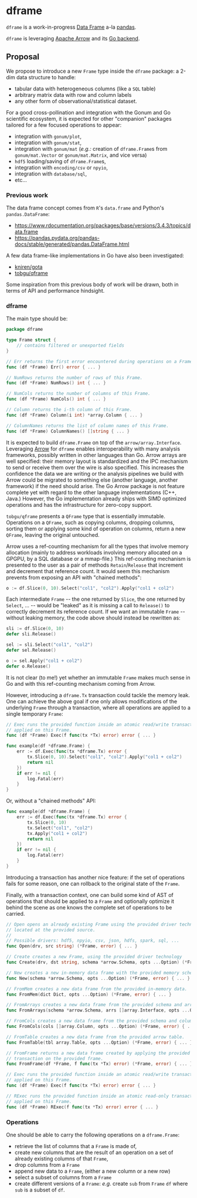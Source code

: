 # dframe

`dframe` is a work-in-progress [Data Frame](https://en.wikipedia.org/wiki/Pandas_%28software%29) a-la [pandas](https://pandas.pydata.org/pandas-docs/stable/index.html).

`dframe` is leveraging [Apache Arrow](https://arrow.apache.org/) and its [Go backend](https://godoc.org/github.com/apache/arrow/go/arrow).

## Proposal

We propose to introduce a new `Frame` type inside the `dframe` package: a 2-dim data structure to handle:

- tabular data with heterogeneous columns (like a `SQL` table)
- arbitrary matrix data with row and column labels
- any other form of observational/statistical dataset.

For a good cross-pollination and integration with the Gonum and Go scientific ecosystem, it is expected for other "companion" packages tailored for a few focused operations to appear:

- integration with `gonum/plot`,
- integration with `gonum/stat`,
- integration with `gonum/mat` (_e.g.:_ creation of `dframe.Frame`s from `gonum/mat.Vector` or `gonum/mat.Matrix`, and vice versa)
- `hdf5` loading/saving of `dframe.Frame`s,
- integration with `encoding/csv` or `npyio`,
- integration with `database/sql`,
- etc...

### Previous work

The data frame concept comes from `R`'s `data.frame` and Python's `pandas.DataFrame`:

- https://www.rdocumentation.org/packages/base/versions/3.4.3/topics/data.frame
- https://pandas.pydata.org/pandas-docs/stable/generated/pandas.DataFrame.html

A few data frame-like implementations in Go have also been investigated:

- [kniren/gota](https://github.com/kniren/gota)
- [tobgu/qframe](https://github.com/tobgu/qframe)

Some inspiration from this previous body of work will be drawn, both in terms of API and performance hindsight.

### dframe

The main type should be:

```go
package dframe

type Frame struct {
	// contains filtered or unexported fields
}

// Err returns the first error encountered during operations on a Frame.
func (df *Frame) Err() error { ... }

// NumRows returns the number of rows of this Frame.
func (df *Frame) NumRows() int { ... }

// NumCols returns the number of columns of this Frame.
func (df *Frame) NumCols() int { ... }

// Column returns the i-th column of this Frame.
func (df *Frame) Column(i int) *array.Column { ... }

// ColumnNames returns the list of column names of this Frame.
func (df *Frame) ColumnNames() []string { ... }
```

It is expected to build `dframe.Frame` on top of the `arrow/array.Interface`.
Leveraging [Arrow](https://arrow.apache.org) for `dframe` enables interoperability with many analysis frameworks, possibly written in other languages than Go.
Arrow arrays are well specified: their memory layout is standardized and the IPC mechanism to send or receive them over the wire is also specified.
This increases the confidence the data we are writing or the analysis pipelines we build with Arrow could be migrated to something else (another language, another framework) if the need should arise.
The Go Arrow package is not feature complete yet with regard to the other language implementations (C++, Java.)
However, the Go implementation already ships with SIMD optimized operations and has the infrastructure for zero-copy support.

`tobgu/qframe` presents a `QFrame` type that is essentially immutable.
Operations on a `QFrame`, such as copying columns, dropping columns, sorting them or applying some kind of operation on columns, return a new `QFrame`, leaving the original untouched.

Arrow uses a ref-counting mechanism for all the types that involve memory allocation (mainly to address workloads involving memory allocated on a GPGPU, by a SQL database or a mmap-file.)
This ref-counting mechanism is presented to the user as a pair of methods `Retain`/`Release` that increment and decrement that reference count.
It would seem this mechanism prevents from exposing an API with "chained methods":

```go
o := df.Slice(0, 10).Select("col1", "col2").Apply("col1 + col2")
```
Each intermediate `Frame` -- the one returned by `Slice`, the one returned by `Select`, ... -- would be "leaked" as it is missing a call to `Release()` to correctly decrement its reference count.
If we want an immutable `Frame` -- without leaking memory, the code above should instead be rewritten as:

```go
sli := df.Slice(0, 10)
defer sli.Release()

sel := sli.Select("col1", "col2")
defer sel.Release()

o := sel.Apply("col1 + col2")
defer o.Release()
```
It is not clear (to me!) yet whether an immutable `Frame` makes much sense in Go and with this ref-counting mechanism coming from Arrow.

However, introducing a `dframe.Tx` transaction could tackle the memory leak.
One can achieve the above goal if one only allows modifications of the underlying `Frame` through a transaction, where all operations are applied to a single temporary `Frame`:

```go
// Exec runs the provided function inside an atomic read/write transaction,
// applied on this Frame.
func (df *Frame) Exec(f func(tx *Tx) error) error { ... }

func example(df *dframe.Frame) {
	err := df.Exec(func(tx *dframe.Tx) error {
		tx.Slice(0, 10).Select("col1", "col2").Apply("col1 + col2")
		return nil
	})
	if err != nil {
		log.Fatal(err)
	}
}
```

Or, without a "chained methods" API:

```go
func example(df *dframe.Frame) {
	err := df.Exec(func(tx *dframe.Tx) error {
		tx.Slice(0, 10)
		tx.Select("col1", "col2")
		tx.Apply("col1 + col2")
		return nil
	})
	if err != nil {
		log.Fatal(err)
	}
}
```
Introducing a transaction has another nice feature: if the set of operations fails for some reason, one can rollback to the original state of the `Frame`.

Finally, with a transaction context, one can build some kind of AST of operations that should be applied to a `Frame` and optionally optimize it behind the scene as one knows the complete set of operations to be carried.

```go
// Open opens an already existing Frame using the provided driver technology,
// located at the provided source.
//
// Possible drivers: hdf5, npyio, csv, json, hdfs, spark, sql, ...
func Open(drv, src string) (*Frame, error) { ... }

// Create creates a new Frame, using the provided driver technology
func Create(drv, dst string, schema *arrow.Schema, opts ...Option) (*Frame, error) { ... }

// New creates a new in-memory data frame with the provided memory schema.
func New(schema *arrow.Schema, opts ...Option) (*Frame, error) { ... }

// FromMem creates a new data frame from the provided in-memory data.
func FromMem(dict Dict, opts ...Option) (*Frame, error) { ... }

// FromArrays creates a new data frame from the provided schema and arrays.
func FromArrays(schema *arrow.Schema, arrs []array.Interface, opts ...Option) (*Frame, error) { ... }

// FromCols creates a new data frame from the provided schema and columns.
func FromCols(cols []array.Column, opts ...Option) (*Frame, error) { ... }

// FromTable creates a new data frame from the provided arrow table.
func FromTable(tbl array.Table, opts ...Option) (*Frame, error) { ... }

// FromFrame returns a new data frame created by applying the provided
// transaction on the provided frame.
func FromFrame(df *Frame, f func(tx *Tx) error) (*Frame, error) { ... }

// Exec runs the provided function inside an atomic read/write transaction,
// applied on this Frame.
func (df *Frame) Exec(f func(tx *Tx) error) error { ... }

// RExec runs the provided function inside an atomic read-only transaction,
// applied on this Frame.
func (df *Frame) RExec(f func(tx *Tx) error) error { ... }
```

### Operations

One should be able to carry the following operations on a `dframe.Frame`:

- retrieve the list of columns that a `Frame` is made of,
- create new columns that are the result of an operation on a set of already existing columns of that `Frame`,
- drop columns from a `Frame`
- append new data to a `Frame`, (either a new column or a new row)
- select a subset of columns from a `Frame`
- create different versions of a `Frame`: _e.g._ create `sub` from `Frame` `df` where `sub` is a subset of `df`.

